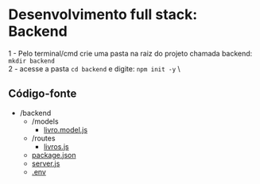 # Desenvolvimento full stack: Backend

1 - Pelo terminal/cmd crie uma pasta na raiz do projeto chamada backend: `mkdir backend` \
2 - acesse a pasta `cd backend` e digite: `npm init -y` \

## Código-fonte

- /backend
  - /models
    * [livro.model.js](https://notepad.pw/share/d9gpizej)
  - /routes
    * [livros.js](https://notepad.pw/share/3mgag2o11)
  * [package.json](https://notepad.pw/share/bv2y5334h)
  * [server.js](https://notepad.pw/share/3sjyohxb7)
  * [.env](https://notepad.pw/share/06qk40q2s)
